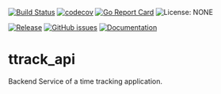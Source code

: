 [![Build Status](https://travis-ci.com/rebel-l/ttrack_api.svg?branch=master)](https://travis-ci.com/rebel-l/ttrack_api)
[![codecov](https://codecov.io/gh/rebel-l/ttrack_api/branch/master/graph/badge.svg)](https://codecov.io/gh/rebel-l/ttrack_api)
[![Go Report Card](https://goreportcard.com/badge/github.com/rebel-l/ttrack_api)](https://goreportcard.com/report/github.com/rebel-l/ttrack_api)
![License: NONE](https://img.shields.io/badge/license-NONE-red.svg)

[![Release](https://img.shields.io/github/release/rebel-l/ttrack_api.svg?label=Release)](https://github.com/rebel-l/ttrack_api/releases)
[![GitHub issues](https://img.shields.io/github/issues/rebel-l/ttrack_api.svg)](https://github.com/rebel-l/ttrack_api/issues)
[![Documentation](https://godoc.org/github.com/rebel-l/ttrack_api?status.svg)](https://godoc.org/github.com/rebel-l/ttrack_api)


# ttrack_api
Backend Service of a time tracking application.
